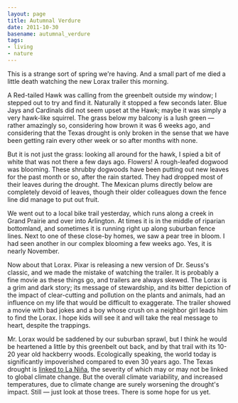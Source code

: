 ```yaml
---
layout: page
title: Autumnal Verdure
date: 2011-10-30
basename: autumnal_verdure
tags:
- living
- nature
---
```


This is a strange sort of spring we're having. And a small part of me died a
little death watching the new Lorax trailer this morning.

<!--more-->

A Red-tailed Hawk was calling from the greenbelt outside my window; I stepped
out to try and find it. Naturally it stopped a few seconds later. Blue Jays and
Cardinals did not seem upset at the Hawk; maybe it was simply a very hawk-like
squirrel. The grass below my balcony is a lush green &mdash; rather amazingly
so, considering how brown it was 6 weeks ago, and considering that the Texas
drought is only broken in the sense that we have been getting rain every other
week or so after months with none.

But it is not just the grass: looking all around for the hawk, I spied a bit of
white that was not there a few days ago. Flowers! A rough-leafed dogwood was
blooming. These shrubby dogwoods have been putting out new leaves for the past
month or so, after the rain started. They had dropped most of their leaves
during the drought. The Mexican plums directly below are completely devoid of
leaves, though their older colleagues down the fence line did manage to put out
fruit.

We went out to a local bike trail yesterday, which runs along a creek in Grand
Prairie and over into Arlington. At times it is in the middle of riparian
bottomland, and sometimes it is running right up along suburban fence lines.
Next to one of these close-by homes, we saw a pear tree in bloom. I had seen
another in our complex blooming a few weeks ago. Yes, it is nearly November.

Now about that Lorax. Pixar is releasing a new version of Dr. Seuss's classic,
and we made the mistake of watching the trailer. It is probably a fine movie as
these things go, and trailers are always skewed. The Lorax is a grim and dark
story; its message of stewardship, and its bitter depiction of the impact of
clear-cutting and pollution on the plants and animals, had an influence on my
life that would be difficult to exaggerate. The trailer showed a movie with bad
jokes and a boy whose crush on a neighbor girl leads him to find the Lorax. I
hope kids will see it and will take the real message to heart, despite the
trappings.

Mr. Lorax would be saddened by our suburban sprawl, but I think he would be
heartened a little by this greenbelt out back, and by that trail with its 10-20
year old hackberry woods. Ecologically speaking, the world today is
significantly impoverished compared to even 30 years ago. The Texas drought is
<a href="http://www.noaanews.noaa.gov/stories2011/20110908_lanina.html">linked
to La Ni&ntilde;a</a>, the severity of which may or may not be linked to global
climate change. But the overall climate variability, and increased temperatures,
due to climate change are surely worsening the drought's impact. Still &mdash;
just look at those trees. There is some hope for us yet.
